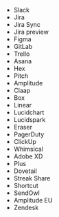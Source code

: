 - Slack
- Jira
- Jira Sync
- Jira preview
- Figma
- GitLab
- Trello
- Asana
- Hex
- Pitch
- Amplitude
- Claap
- Box
- Linear
- Lucidchart
- Lucidspark
- Eraser
- PagerDuty
- ClickUp
- Whimsical
- Adobe XD
- Plus
- Dovetail
- Streak Share
- Shortcut
- SendOwl
- Amplitude EU
- Zendesk
